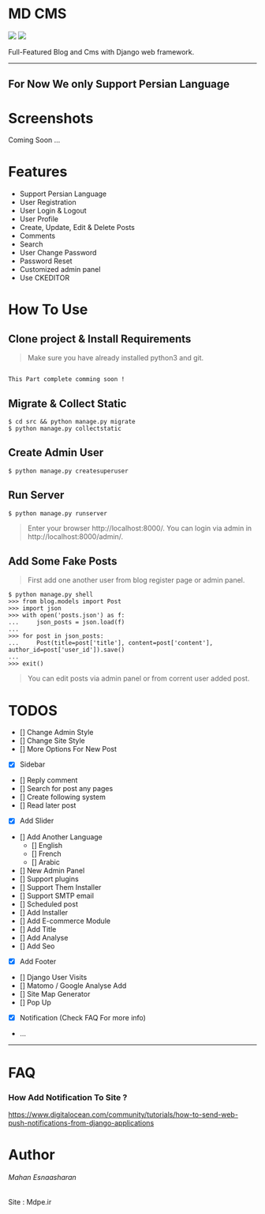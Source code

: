 # MD CMS

[![](https://img.shields.io/pypi/pyversions/Django.svg)](https://python.org/downloads/)
[![](https://img.shields.io/static/v1?label=licence&message=MDPE%20License&color=lightblue)](http://mdpe.ir/licenses)

Full-Featured Blog and Cms with Django web framework.

-----

## **For Now We only Support Persian Language**

Screenshots
=

Coming Soon ...

Features
=

- Support Persian Language
- User Registration
- User Login & Logout
- User Profile
- Create, Update, Edit & Delete Posts
- Comments
- Search
- User Change Password
- Password Reset
- Customized admin panel
- Use CKEDITOR

How To Use
=

## Clone project & Install Requirements

> Make sure you have already installed python3 and git.

```

This Part complete comming soon ! 

```

## Migrate & Collect Static

```
$ cd src && python manage.py migrate
$ python manage.py collectstatic
```

## Create Admin User

```
$ python manage.py createsuperuser
```

## Run Server

```
$ python manage.py runserver
```

> Enter your browser http://localhost:8000/. You can login via admin in http://localhost:8000/admin/.

## Add Some Fake Posts

> First add one another user from blog register page or admin panel.

```
$ python manage.py shell
>>> from blog.models import Post
>>> import json
>>> with open('posts.json') as f:
...     json_posts = json.load(f)
...
>>> for post in json_posts:
...     Post(title=post['title'], content=post['content'], author_id=post['user_id']).save()
...
>>> exit()
```

> You can edit posts via admin panel or from corrent user added post.

TODOS
=

- [] Change Admin Style
- [] Change Site Style
- [] More Options For New Post
- [x] Sidebar
- [] Reply comment
- [] Search for post any pages
- [] Create following system
- [] Read later post
- [x] Add Slider
- [] Add Another Language
    - [] English
    - [] French
    - [] Arabic
- [] New Admin Panel
- [] Support plugins
- [] Support Them Installer
- [] Support SMTP email
- [] Scheduled post
- [] Add Installer
- [] Add E-commerce Module
- [] Add Title
- [] Add Analyse
- []  Add Seo
- [X] Add Footer
- [] Django User Visits
- [] Matomo / Google Analyse Add
- [] Site Map Generator
- [] Pop Up
- [X] Notification (Check FAQ For more info)

- ...

-----
FAQ
= 

### How Add Notification To Site ?

https://www.digitalocean.com/community/tutorials/how-to-send-web-push-notifications-from-django-applications

Author
=

###### Mahan Esnaasharan

Site : Mdpe.ir




